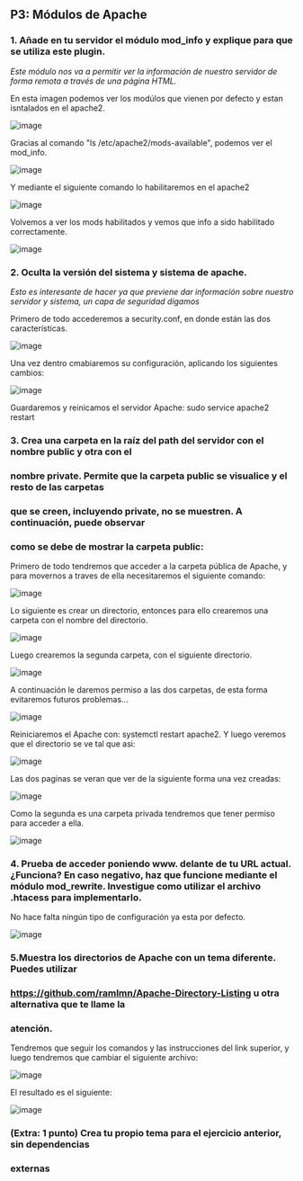 ## P3: Módulos de Apache 

### 1. Añade en tu servidor el módulo mod_info y explique para que se utiliza este plugin.

*Este módulo nos va a permitir ver la información de nuestro servidor de forma remota a través de una página HTML.*

En esta imagen podemos ver los modúlos que vienen por defecto y estan isntalados en el apache2.

![image](https://user-images.githubusercontent.com/113515330/200918175-d0f537af-53fc-4bb1-ab98-7e8b224aec23.png) 

Gracias al comando "ls /etc/apache2/mods-available", podemos ver el mod_info.

![image](https://user-images.githubusercontent.com/113515330/200918645-dc50052d-cab0-4edd-abce-2dd04cb1c073.png)

Y mediante el siguiente comando lo habilitaremos en el apache2

![image](https://user-images.githubusercontent.com/113515330/200919012-b3bd305b-5962-4f62-8e38-ebc097be160a.png)

Volvemos a ver los mods habilitados y vemos que info a sido habilitado correctamente.

![image](https://user-images.githubusercontent.com/113515330/200919316-098ca20d-cc45-44ab-8af2-a13bc97315ab.png)


### 2. Oculta la versión del sistema y sistema de apache.

*Esto es interesante de hacer ya que previene dar información sobre nuestro servidor y sistema, un capa de seguridad digamos*

Primero de todo accederemos a security.conf, en donde están las dos características. 

![image](https://user-images.githubusercontent.com/113515330/200922651-50f3cc16-90ed-47b1-aa9e-974085bbfbce.png)

Una vez dentro cmabiaremos su configuración, aplicando los siguientes cambios: 

![image](https://user-images.githubusercontent.com/113515330/200922967-7bde31f5-0b61-4a27-bbf2-1a47dcc8894e.png)

Guardaremos y reinicamos el servidor Apache: sudo service apache2 restart


### 3. Crea una carpeta en la raíz del path del servidor con el nombre public y otra con el 
### nombre private. Permite que la carpeta public se visualice y el resto de las carpetas 
### que se creen, incluyendo private, no se muestren. A continuación, puede observar 
### como se debe de mostrar la carpeta public:

Primero de todo tendremos que acceder a la carpeta pública de Apache, y para movernos a traves de ella necesitaremos el siguiente comando: 

![image](https://user-images.githubusercontent.com/113515330/201221483-62312a49-11b8-4328-a7b3-f9f952c3db07.png)

Lo siguiente es crear un directorio, entonces para ello crearemos una carpeta con el nombre del directorio.

![image](https://user-images.githubusercontent.com/113515330/201221774-9c643a29-c10d-4fdc-a12d-a25f7cb5d297.png)

Luego crearemos la segunda carpeta, con el siguiente directorio.

![image](https://user-images.githubusercontent.com/113515330/201221884-f0cb3483-af7a-42d2-a90d-456b9ad6dfdd.png)

A continuación le daremos permiso a las dos carpetas, de esta forma evitaremos futuros problemas...

![image](https://user-images.githubusercontent.com/113515330/201222144-fc661460-e43f-4a9a-8404-deb6272ba0e8.png)

Reiniciaremos el Apache con: systemctl restart apache2. Y luego veremos que el directorio se ve tal que asi:

![image](https://user-images.githubusercontent.com/113515330/201305960-1603135c-7286-4537-a786-a9e4a5f9ce1a.png)


Las dos paginas se veran que ver de la siguiente forma una vez creadas:

![image](https://user-images.githubusercontent.com/113515330/201226816-a6f73f67-c868-4d65-8a8a-ccf4e5018c0f.png)

Como la segunda es una carpeta privada tendremos que tener permiso para acceder a ella.

![image](https://user-images.githubusercontent.com/113515330/201226847-cfd741f7-3741-4936-a917-4a87867a941d.png)



### 4. Prueba de acceder poniendo www. delante de tu URL actual. ¿Funciona? En caso  negativo, haz que funcione mediante el módulo mod_rewrite. Investigue como utilizar el archivo .htacess para implementarlo.


No hace falta ningún tipo de configuración ya esta por defecto.

![image](https://user-images.githubusercontent.com/113515330/201292018-d9983dad-9082-4ec5-af22-8a67783404ec.png)


### 5.Muestra los directorios de Apache con un tema diferente. Puedes utilizar 
###  https://github.com/ramlmn/Apache-Directory-Listing u otra alternativa que te llame la 
###    atención.

Tendremos que seguir los comandos y las instrucciones del link superior, y luego tendremos que cambiar el siguiente archivo:

![image](https://user-images.githubusercontent.com/113515330/201307977-46f41854-1f8f-4be5-a44a-2809291d9d25.png)

El resultado es el siguiente:

![image](https://user-images.githubusercontent.com/113515330/201308090-b1bb5a84-bbd0-42ea-b1b4-ae63bc0d2581.png)

### (Extra: 1 punto) Crea tu propio tema para el ejercicio anterior, sin dependencias 
### externas





